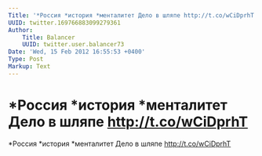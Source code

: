 ```yaml
---
Title: '*Россия *история *менталитет Дело в шляпе http://t.co/wCiDprhT'
UUID: twitter.169766883099279361
Author:
    Title: Balancer
    UUID: twitter.user.balancer73
Date: 'Wed, 15 Feb 2012 16:55:53 +0400'
Type: Post
Markup: Text
---
```


# *Россия *история *менталитет Дело в шляпе http://t.co/wCiDprhT

*Россия *история *менталитет Дело в шляпе
http://t.co/wCiDprhT